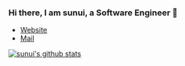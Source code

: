 ### Hi there, I am sunui, a Software Engineer 👋

* [Website](https://suncafe.cc/) 
* [Mail](mailto:xinlei@suncafe.cc) 

[![sunui's github stats](https://github-readme-stats.vercel.app/api?username=sunui&count_private=true&show_icons=true&bg_color=#000&theme=cobalt)](https://github.com/anuraghazra/github-readme-stats)
